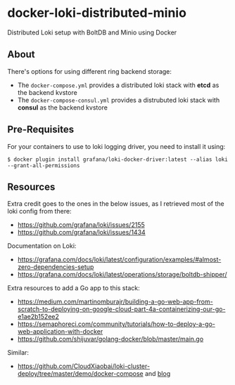 # docker-loki-distributed-minio
Distributed Loki setup with BoltDB and Minio using Docker

## About

There's options for using different ring backend storage:

- The `docker-compose.yml` provides a distributed loki stack with **etcd** as the backend kvstore
- The `docker-compose-consul.yml` provides a distrubuted loki stack with **consul** as the backend kvstore

## Pre-Requisites

For your containers to use to loki logging driver, you need to install it using:

```
$ docker plugin install grafana/loki-docker-driver:latest --alias loki --grant-all-permissions
```

## Resources

Extra credit goes to the ones in the below issues, as I retrieved most of the loki config from there:

- https://github.com/grafana/loki/issues/2155
- https://github.com/grafana/loki/issues/1434

Documentation on Loki:

- https://grafana.com/docs/loki/latest/configuration/examples/#almost-zero-dependencies-setup
- https://grafana.com/docs/loki/latest/operations/storage/boltdb-shipper/

Extra resources to add a Go app to this stack:

- https://medium.com/martinomburajr/building-a-go-web-app-from-scratch-to-deploying-on-google-cloud-part-4a-containerizing-our-go-e1ae2b152ee2
- https://semaphoreci.com/community/tutorials/how-to-deploy-a-go-web-application-with-docker
- https://github.com/shijuvar/golang-docker/blob/master/main.go

Similar:

- https://github.com/CloudXiaobai/loki-cluster-deploy/tree/master/demo/docker-compose and [blog](https://www.mdeditor.tw/pl/pFBb/zh-hk)

